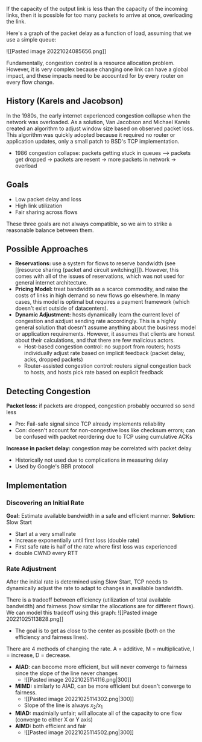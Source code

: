 
If the capacity of the output link is less than the capacity of the incoming links, then it is possible for too many packets to arrive at once, overloading the link.

Here's a graph of the packet delay as a function of load, assuming that we use a simple queue:

![[Pasted image 20221024085656.png]]

Fundamentally, congestion control is a resource allocation problem. However, it is very complex because changing one link can have a global impact, and these impacts need to be accounted for by every router on every flow change.

## History (Karels and Jacobson)
In the 1980s, the early internet experienced congestion collapse when the network was overloaded. As a solution, Van Jacobson and Michael Karels created an algorithm to adjust window size based on observed packet loss. 
This algorithm was quickly adopted because it required no router or application updates, only a small patch to BSD's TCP implementation.
 - 1986 congestion collapse: packets getting stuck in queues --> packets get dropped -> packets are resent -> more packets in network -> overload

## Goals
 - Low packet delay and loss
 - High link utilization
 - Fair sharing across flows

These three goals are not always compatible, so we aim to strike a reasonable balance between them.


## Possible Approaches
 - **Reservations:** use a system for flows to reserve bandwidth (see [[resource sharing (packet and circuit switching)]]). However, this comes with all of the issues of reservations, which was not used for general internet architecture.
- **Pricing Model:** treat bandwidth as a scarce commodity, and raise the costs of links in high demand so new flows go elsewhere. In many cases, this model is optimal but requires a payment framework (which doesn't exist outside of datacenters).
- **Dynamic Adjustment:** hosts dynamically learn the current level of congestion and azdjust sending rate accordingly. This is a highly general solution that doesn't assume anything about the business model or application requirements. However, it assumes that clients are honest about their calculations, and that there are few malicious actors.
	- Host-based congestion control: no support from routers; hosts individually adjust rate based on implicit feedback (packet delay, acks, dropped packets)
	- Router-assisted congestion control: routers signal congestion back to hosts, and hosts pick rate based on explicit feedback

## Detecting Congestion

**Packet loss:** if packets are dropped, congestion probably occurred so send less
 - Pro: Fail-safe signal since TCP already implements reliability
 - Con: doesn't account for non-congestive loss like checksum errors; can be confused with packet reordering due to TCP using cumulative ACKs

**Increase in packet delay:** congestion may be correlated with packet delay
 - Historically not used due to complications in measuring delay
 - Used by Google's BBR protocol

## Implementation

### Discovering an Initial Rate
**Goal:** Estimate available bandwidth in a safe and efficient manner.
**Solution:** Slow Start
 - Start at a very small rate
 - Increase exponentially until first loss (double rate)
 - First safe rate is half of the rate where first loss was experienced
 - double CWND every RTT

### Rate Adjustment
After the initial rate is determined using Slow Start, TCP needs to dynamically adjust the rate to adapt to changes in available bandwidth.

There is a tradeoff between efficiency (utilization of total available bandwidth) and fairness (how similar the allocations are for different flows). We can model this tradeoff using this graph:
![[Pasted image 20221025113828.png]]
 - The goal is to get as close to the center as possible (both on the efficiency and fairness lines).

There are 4 methods of changing the rate. A = additive, M = multiplicative, I = increase, D = decrease.
 - **AIAD**:  can become more efficient, but will never converge to fairness since the slope of the line never changes
	 - ![[Pasted image 20221025114116.png|300]]
 - **MIMD:** similarly to AIAD, can be more efficient but doesn't converge to fairness. 
	 - ![[Pasted image 20221025114302.png|300]]
	 - Slope of the line is always $x_2/x_1$ 
 - **MIAD:** maximially unfair; will allocate all of the capacity to one flow (converge to either X or Y axis)
 - **AIMD:** both efficient and fair
	 - ![[Pasted image 20221025114502.png|300]]


